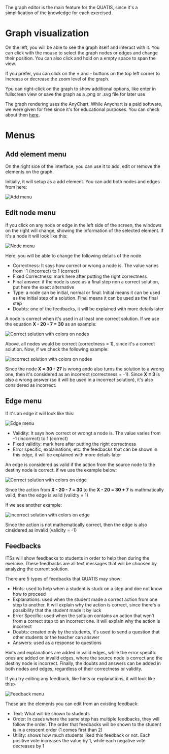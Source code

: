The graph editor is the main feature for the QUATIS, since it's a simplification of the knowledge for each exercised .

# Graph visualization

On the left, you will be able to see the graph itself and interact with it. You can click with the mouse to select the graph nodes or edges and change their position. You can also click and hold on a empty space to span the view.

If you prefer, you can click on the **+** and **-** buttons on the top left corner to increass or decrease the zoom level of the graph.

Ypu can right-click on the graph to show additional options, like enter in fullscreen view or save the graph as a .png or .svg file for later use

The graph rendering uses the AnyChart. While Anychart is a paid software, we were given for free since it's for educational purposes.
You can check about then [here](https://www.anychart.com/).

# Menus

## Add element menu

On the right sice of the interface, you can use it to add, edit or remove the elements on the graph. 

Initially, it will setup as a add element. You can add both nodes and edges from here:

![Add menu](./readme_stuff/editor4.png)

## Edit node menu

If you click on any node or edge in the left side of the screen, the windows on the right will change, showing the information of the selected element. If it's a node it will look like this:

![Node menu](./readme_stuff/editor1.png)

Here, you will be able to change the following details of the node
- Correctness: It says how correct or wrong a node is. The value varies from -1 (incorrect) to 1 (correct)
- Fixed Correctness: mark here after putting the right correctness
- Final answer: if the node is used as a final step non a correct solution, put here the exact alternative
- Type: a node can be initial, normal or final. Initial means it can be used as the initial step of a solution. Final means it can be used as the final step
- Doubts: one of the feedbacks, it will be explained with more details later

A node is correct when it's used in at least one correct solution.
If we use the equation **X - 20 - 7 = 30** as an example:

![Correct solution with colors on nodes](./readme_stuff/editor5.png)

Above, all nodes would be correct (correctness = 1), since it's a correct solution.
Now, if we check the following example:

![Incorrect solution with colors on nodes](./readme_stuff/editor6.png)

Since the node **X = 30 - 27** is wrong ando also turns the solution to a wrong one, then it's considered as an incorrect (correctness = -1). 
Since **X = 3** is also a wrong answer (so it will be used in a incorrect solution), it's also considered as incorrect.

## Edge menu

If it's an edge it will look like this:

![Edge menu](./readme_stuff/editor2.png)

- Validity: It says how correct or wrongt a node is. The value varies from -1 (incorrect) to 1 (correct)
- Fixed validity: mark here after putting the right correctness
- Error specific, explainations, etc: the feedbacks that can be shown in this edge, it will be explained with more details later

An edge is considered as valid if the action from the source node to the destiny node is correct. if we use the example below:

![Correct solution with colors on edge](./readme_stuff/editor7.png)

Since the action from **X - 20 - 7 = 30** to the **X - 20 = 30 + 7** is mathmatically valid, then the edge is valid (validty = 1)

If we see another example:

![incorrect solution with colors on edge](./readme_stuff/editor8.png)

Since the action is not mathematically correct, then the edge is also cinsidered as invalid (validity = -1)

## Feedbacks

ITSs will show feedbacks to students in order to help then during the exercise. These feedbacks are all text messages that will be choosen by analyzing the current solution.

There are 5 types of feedbacks that QUATIS may show:
- Hints: used to help when a student is stuck on a step and doe not know how to proceed
- Explanations: used when the student made a correct action from one step to another. It will explain why the action is correct, since there's a possibility that the student made it by luck 
- Error Specific: used when the soltuion contains an action that wen't from a correct step to an incorrect one. It will explain why the action is incorrect
- Doubts: created only by the students, it's used to send a question that other students or the teacher can answer
- Answers: used as a response to questions

Hints and explanations are added in valid edges, while the error specific ones are added on invalid edges, where the source node is correct and the destiny node is incorrect. Finally, the doubts and answers can be added in both nodes and edges, regardless of their correctness or validity.

If you try editing any feedback, like hints or explanations, it will look like this>

![Feedback menu](./readme_stuff/editor3.png)

These are the elements you can edit from an existing feedback:
- Text: What will be shown to students
- Order: In cases where the same step has multiple feedbacks, they will follow the order. The order that feedbacks will be shown to the student is in a crescent order (1 comes first than 2)
- Utility: shows how much students liked this feedback or not. Each positive vote increases the value by 1, while each negative vote decreases by 1
